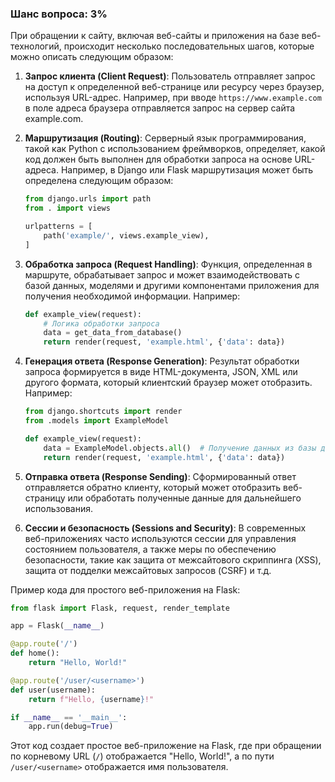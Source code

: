 ### Шанс вопроса: 3%

При обращении к сайту, включая веб-сайты и приложения на базе веб-технологий, происходит несколько последовательных шагов, которые можно описать следующим образом:

1. **Запрос клиента (Client Request)**: Пользователь отправляет запрос на доступ к определенной веб-странице или ресурсу через браузер, используя URL-адрес. Например, при вводе `https://www.example.com` в поле адреса браузера отправляется запрос на сервер сайта example.com.

2. **Маршрутизация (Routing)**: Серверный язык программирования, такой как Python с использованием фреймворков, определяет, какой код должен быть выполнен для обработки запроса на основе URL-адреса. Например, в Django или Flask маршрутизация может быть определена следующим образом:
   ```python
   from django.urls import path
   from . import views

   urlpatterns = [
       path('example/', views.example_view),
   ]
   ```

3. **Обработка запроса (Request Handling)**: Функция, определенная в маршруте, обрабатывает запрос и может взаимодействовать с базой данных, моделями и другими компонентами приложения для получения необходимой информации. Например:
   ```python
   def example_view(request):
       # Логика обработки запроса
       data = get_data_from_database()
       return render(request, 'example.html', {'data': data})
   ```

4. **Генерация ответа (Response Generation)**: Результат обработки запроса формируется в виде HTML-документа, JSON, XML или другого формата, который клиентский браузер может отобразить. Например:
   ```python
   from django.shortcuts import render
   from .models import ExampleModel

   def example_view(request):
       data = ExampleModel.objects.all()  # Получение данных из базы данных
       return render(request, 'example.html', {'data': data})
   ```

5. **Отправка ответа (Response Sending)**: Сформированный ответ отправляется обратно клиенту, который может отобразить веб-страницу или обработать полученные данные для дальнейшего использования.

6. **Сессии и безопасность (Sessions and Security)**: В современных веб-приложениях часто используются сессии для управления состоянием пользователя, а также меры по обеспечению безопасности, такие как защита от межсайтового скриппинга (XSS), защита от подделки межсайтовых запросов (CSRF) и т.д.

Пример кода для простого веб-приложения на Flask:
```python
from flask import Flask, request, render_template

app = Flask(__name__)

@app.route('/')
def home():
    return "Hello, World!"

@app.route('/user/<username>')
def user(username):
    return f"Hello, {username}!"

if __name__ == '__main__':
    app.run(debug=True)
```
Этот код создает простое веб-приложение на Flask, где при обращении по корневому URL (`/`) отображается "Hello, World!", а по пути `/user/<username>` отображается имя пользователя.